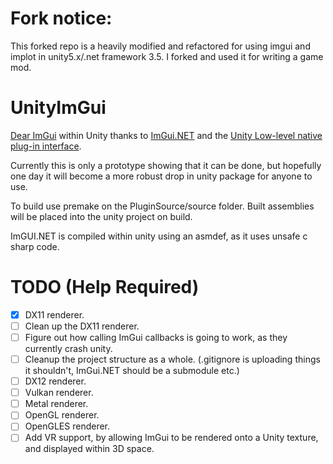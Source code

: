 # Fork notice:
This forked repo is a heavily modified and refactored for using imgui and implot in unity5.x/.net framework 3.5.
I forked and used it for writing a game mod.

# UnityImGui

[Dear ImGui](https://github.com/ocornut/imgui) within Unity thanks to [ImGui.NET](https://github.com/mellinoe/ImGui.NET) and the [Unity Low-level native plug-in interface](https://docs.unity3d.com/Manual/NativePluginInterface.html). 

Currently this is only a prototype showing that it can be done, but hopefully one day it will become a more robust drop in unity package for anyone to use.

To build use premake on the PluginSource/source folder. Built assemblies will be placed into the unity project on build.

ImGUI.NET is compiled within unity using an asmdef, as it uses unsafe c sharp code.


# TODO (Help Required)

 - [x] DX11 renderer.
 - [ ] Clean up the DX11 renderer.
 - [ ] Figure out how calling ImGui callbacks is going to work, as they currently crash unity.
 - [ ] Cleanup the project structure as a whole. (.gitignore is uploading things it shouldn't, ImGui.NET should be a submodule etc.)
 - [ ] DX12 renderer.
 - [ ] Vulkan renderer.
 - [ ] Metal renderer.
 - [ ] OpenGL renderer.
 - [ ] OpenGLES renderer.
 - [ ] Add VR support, by allowing ImGui to be rendered onto a Unity texture, and displayed within 3D space.
